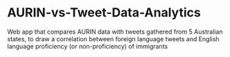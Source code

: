 # AURIN-vs-Tweet-Data-Analytics
Web app that compares AURIN data with tweets gathered from 5 Australian states, to draw a correlation between foreign language tweets and English language proficiency (or non-proficiency) of immigrants
